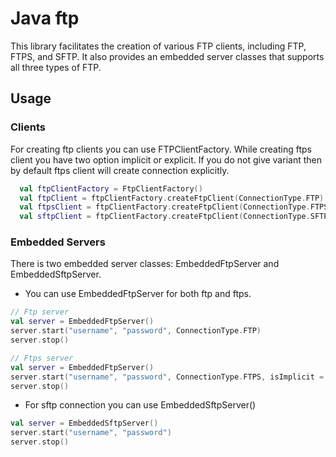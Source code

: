 # Java ftp
This library facilitates the creation of various FTP clients, including FTP, FTPS, and SFTP. It also provides an embedded server classes that supports all three types of FTP.

## Usage

### Clients
For creating ftp clients you can use FTPClientFactory. While creating ftps client you have two option implicit or explicit. If you do not give variant then by default ftps client will create connection explicitly.
```kotlin
  val ftpClientFactory = FtpClientFactory()
  val ftpClient = ftpClientFactory.createFtpClient(ConnectionType.FTP)
  val ftpsClient = ftpClientFactory.createFtpClient(ConnectionType.FTPS, ConnectionVariant.Implicit) // If you do not provide variant by default it will be explicit
  val sftpClient = ftpClientFactory.createFtpClient(ConnectionType.SFTP) as SFTPClient
```

### Embedded Servers
There is two embedded server classes: EmbeddedFtpServer and EmbeddedSftpServer.

* You can use EmbeddedFtpServer for both ftp and ftps. 
```kotlin
// Ftp server
val server = EmbeddedFtpServer()
server.start("username", "password", ConnectionType.FTP)
server.stop()

// Ftps server
val server = EmbeddedFtpServer()
server.start("username", "password", ConnectionType.FTPS, isImplicit = true, certificatePath = "path")
server.stop()
```
* For sftp connection you can use EmbeddedSftpServer()
```kotlin
val server = EmbeddedSftpServer()
server.start("username", "password")
server.stop()
```

